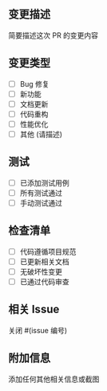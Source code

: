## 变更描述
简要描述这次 PR 的变更内容

## 变更类型
- [ ] Bug 修复
- [ ] 新功能
- [ ] 文档更新
- [ ] 代码重构
- [ ] 性能优化
- [ ] 其他 (请描述)

## 测试
- [ ] 已添加测试用例
- [ ] 所有测试通过
- [ ] 手动测试通过

## 检查清单
- [ ] 代码遵循项目规范
- [ ] 已更新相关文档
- [ ] 无破坏性变更
- [ ] 已通过代码审查

## 相关 Issue
关闭 #(issue 编号)

## 附加信息
添加任何其他相关信息或截图
